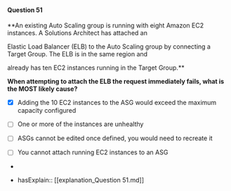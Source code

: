 #### Question  51

**An existing Auto Scaling group is running with eight Amazon EC2 instances. A Solutions Architect has attached an

Elastic Load Balancer (ELB) to the Auto Scaling group by connecting a Target Group. The ELB is in the same region and

already has ten EC2 instances running in the Target Group.**

**When attempting to attach the ELB the request immediately fails, what is the MOST likely cause?**

- [x] Adding the 10 EC2 instances to the ASG would exceed the maximum capacity configured

- [ ] One or more of the instances are unhealthy

- [ ] ASGs cannot be edited once defined, you would need to recreate it

- [ ] You cannot attach running EC2 instances to an ASG

*

- hasExplain:: [[explanation_Question  51.md]]
